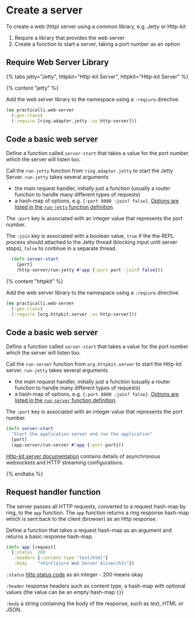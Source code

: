 # Create a server

To create  a web (http) server using a common library, e.g. Jetty or Http-kit

1. Require a library that provides the web server
2. Create a function to start a server, taking a port number as an option


## Require Web Server Library

{% tabs jetty="Jetty", httpkit="Http-kit Server", httpkit="Http-kit Server" %}

{% content "jetty" %}

Add the web server library to the namespace using a `:reqiure` directive.

```clojure
(ns practicalli.web-server
  (:gen-class)
  (:require [ring.adapter.jetty :as http-server]))
```


## Code a basic web server

Define a function called `server-start` that takes a value for the port number which the server will listen too.

Call the `run-jetty` function from `ring.adapter.jetty` to start the Jetty Server.  `run-jetty` takes several arguments

* the main request handler, initially just a function (usually a router function to handle many different types of requests)
* a hash-map of options, e.g. `{:port 8080 :join? false}`.  [Options are listed in the `run-jetty` function definition](jetty-server-options.md).

The `:port` key is associated with an integer value that represents the port number.

The `:join` key is associated with a boolean value, `true` if the the REPL process should attached to the Jetty thread (blocking input until server stops), `false` to continue in a separate thread.

```clojure
  (defn server-start
    [port]
    (http-server/run-jetty #'app {:port port :join? false}))
```


{% content "httpkit" %}

Add the web server library to the namespace using a `:reqiure` directive.

```clojure
(ns practicalli.web-server
  (:gen-class)
  (:require [org.httpkit.server :as http-server]))
```


## Code a basic web server

Define a function called `server-start` that takes a value for the port number which the server will listen too.

Call the `run-server` function from `org.httpkit.server` to start the Http-kit server.  `run-jetty` takes several arguments

* the main request handler, initially just a function (usually a router function to handle many different types of requests)
* a hash-map of options, e.g. `{:port 8080 :join? false}`.  [Options are listed in the `run-server` function definition](jetty-server-options.md).

The `:port` key is associated with an integer value that represents the port number.

```clojure
(defn server-start
  "Start the application server and run the application"
  [port]
  (app-server/run-server #'app {:port port}))
```

[Http-kit server documentation](http://http-kit.github.io/server.html) contains details of asynchronous websockets and HTTP streaming configurations.

{% endtabs %}


## Request handler function

The server passes all HTTP requests, converted to a request hash-map by ring, to the `app` function.  The `app` function returns a ring response hash-map which is sent back to the client (browser) as an Http response.

Define a function that takes a request hash-map as an argument and returns a basic response hash-map.

```clojure
(defn app [request]
  {:status  200
   :headers {:content-type "text/html"}
   :body    "<h1>Clojure Web Server Alive</h1>"})
```


`:status` [http status code](https://www.w3.org/Protocols/rfc2616/rfc2616-sec10.html "W3.org Hypertext Transfer Protocol status code definitions") as an integer - 200 means okay

`:header` response headers such as content type, a hash-map with optional values (the value can be an empty hash-map `{}`)

`:body` a string containing the body of the response, such as text, HTML or JSON.
